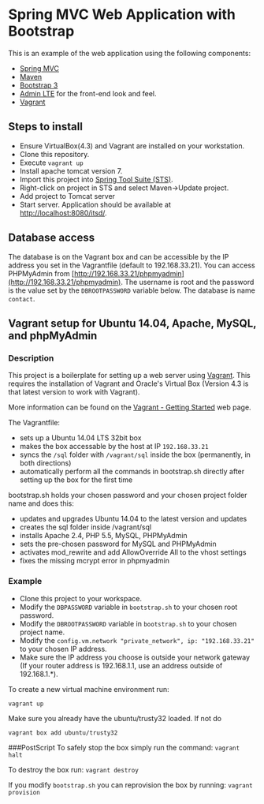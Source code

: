# Spring MVC Web Application with Bootstrap
This is an example of the web application using the following components:
* [Spring MVC](http://docs.spring.io/spring/docs/current/spring-framework-reference/html/mvc.html)
* [Maven](http://maven.apache.org/)
* [Bootstrap 3](http://getbootstrap.com/)
* [Admin LTE](https://almsaeedstudio.com/preview) for the front-end look and feel.
* [Vagrant](http://www.vagrantup.com)

## Steps to install
* Ensure VirtualBox(4.3) and Vagrant are installed on your workstation.
* Clone this repository.
* Execute ```vagrant up```
* Install apache tomcat version 7.
* Import this project into [Spring Tool Suite (STS)](https://spring.io/tools).
* Right-click on project in STS and select Maven->Update project.
* Add project to Tomcat server
* Start server.  Application should be available at [http://localhost:8080/itsd/](http://localhost:8080/itsd/).

## Database access
The database is on the Vagrant box and can be accessible by the IP address you set in the Vagrantfile (default to 192.168.33.21).
You can access PHPMyAdmin from [http://192.168.33.21/phpmyadmin](http://192.168.33.21/phpmyadmin).  The username is root and the password is the value set by the ```DBROOTPASSWORD``` variable below.  The database is name ```contact```.

## Vagrant setup for Ubuntu 14.04, Apache, MySQL, and phpMyAdmin

### Description
This project is a boilerplate for setting up a web server using [Vagrant](http://www.vagrantup.com).  This requires the installation of Vagrant
and Oracle's Virtual Box (Version 4.3 is that latest version to work with Vagrant).

More information can be found on the [Vagrant - Getting Started](https://www.vagrantup.com/docs/getting-started/) web page.

The Vagrantfile:
* sets up a Ubuntu 14.04 LTS 32bit box
* makes the box accessable by the host at IP ```192.168.33.21```
* syncs the ```/sql``` folder with ```/vagrant/sql``` inside the box (permanently, in both directions)
* automatically perform all the commands in bootstrap.sh directly after setting up the box for the first time

bootstrap.sh holds your chosen password and your chosen project folder name and does this:

* updates and upgrades Ubuntu 14.04 to the latest version and updates
* creates the sql folder inside /vagrant/sql
* installs Apache 2.4, PHP 5.5, MySQL, PHPMyAdmin
* sets the pre-chosen password for MySQL and PHPMyAdmin
* activates mod_rewrite and add AllowOverride All to the vhost settings
* fixes the missing mcrypt error in phpmyadmin

### Example
* Clone this project to your workspace. 
* Modify the ```DBPASSWORD``` variable in ```bootstrap.sh``` to your chosen root password. 
* Modify the ```DBROOTPASSWORD``` variable in ```bootstrap.sh``` to your chosen project name. 
* Modify the ```config.vm.network "private_network", ip: "192.168.33.21"``` to your chosen IP address.
* Make sure the IP address you choose is outside your network gateway (If your router address is 192.168.1.1, use an address outside of 192.168.1.*).

To create a new virtual machine environment run:
```
vagrant up
```

Make sure you already have the ubuntu/trusty32 loaded.  If not do
```
vagrant box add ubuntu/trusty32
```

###PostScript
To safely stop the box simply run the command:
```vagrant halt```

To destroy the box run:
```vagrant destroy```

If you modify ```bootstrap.sh``` you can reprovision the box by running:
```vagrant provision```

